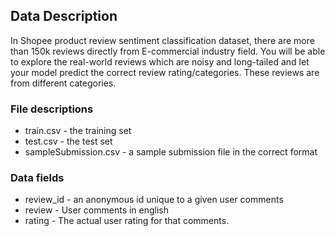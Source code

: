 ## Data Description
In Shopee product review sentiment classification dataset, there are more than 150k reviews directly from E-commercial industry field. You will be able to explore the real-world reviews which are noisy and long-tailed and let your model predict the correct review rating/categories. These reviews are from different categories.

### File descriptions
- train.csv - the training set
- test.csv - the test set
- sampleSubmission.csv - a sample submission file in the correct format

### Data fields
- review_id - an anonymous id unique to a given user comments
- review - User comments in english
- rating - The actual user rating for that comments.